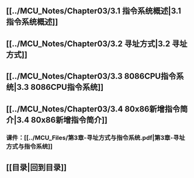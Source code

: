 ## [[../MCU_Notes/Chapter03/3.1 指令系统概述|3.1 指令系统概述]]
## [[../MCU_Notes/Chapter03/3.2 寻址方式|3.2 寻址方式]]
## [[../MCU_Notes/Chapter03/3.3 8086CPU指令系统|3.3 8086CPU指令系统]]
## [[../MCU_Notes/Chapter03/3.4 80x86新增指令简介|3.4 80x86新增指令简介]]
### 课件：[[../MCU_Files/第3章-寻址方式与指令系统.pdf|第3章-寻址方式与指令系统]]
## [[目录|回到目录]]